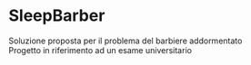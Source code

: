 # SleepBarber
Soluzione proposta per il problema del barbiere addormentato  
Progetto in riferimento ad un esame universitario
